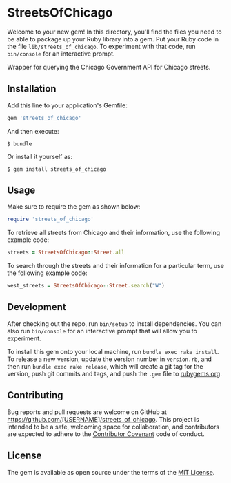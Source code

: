 # StreetsOfChicago

Welcome to your new gem! In this directory, you'll find the files you need to be able to package up your Ruby library into a gem. Put your Ruby code in the file `lib/streets_of_chicago`. To experiment with that code, run `bin/console` for an interactive prompt.

Wrapper for querying the Chicago Government API for Chicago streets.


## Installation

Add this line to your application's Gemfile:

```ruby
gem 'streets_of_chicago'
```

And then execute:

    $ bundle

Or install it yourself as:

    $ gem install streets_of_chicago

## Usage

Make sure to require the gem as shown below:

```ruby
require 'streets_of_chicago'
```

To retrieve all streets from Chicago and their information, use the following example code:

```ruby
streets = StreetsOfChicago::Street.all
```

To search through the streets and their information for a particular term, use the following example code:

```ruby
west_streets = StreetsOfChicago::Street.search("W")
```

## Development

After checking out the repo, run `bin/setup` to install dependencies. You can also run `bin/console` for an interactive prompt that will allow you to experiment.

To install this gem onto your local machine, run `bundle exec rake install`. To release a new version, update the version number in `version.rb`, and then run `bundle exec rake release`, which will create a git tag for the version, push git commits and tags, and push the `.gem` file to [rubygems.org](https://rubygems.org).

## Contributing

Bug reports and pull requests are welcome on GitHub at https://github.com/[USERNAME]/streets_of_chicago. This project is intended to be a safe, welcoming space for collaboration, and contributors are expected to adhere to the [Contributor Covenant](http://contributor-covenant.org) code of conduct.


## License

The gem is available as open source under the terms of the [MIT License](http://opensource.org/licenses/MIT).

